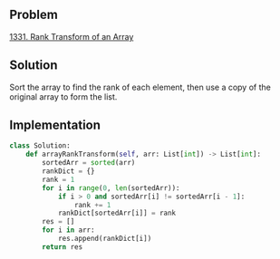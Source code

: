 ## Problem
[1331. Rank Transform of an Array](https://leetcode.com/problems/rank-transform-of-an-array/)

## Solution
Sort the array to find the rank of each element, then use a copy of the original array to form the list.

## Implementation
```python
class Solution:
    def arrayRankTransform(self, arr: List[int]) -> List[int]:
        sortedArr = sorted(arr)
        rankDict = {}
        rank = 1
        for i in range(0, len(sortedArr)):
            if i > 0 and sortedArr[i] != sortedArr[i - 1]:
                rank += 1
            rankDict[sortedArr[i]] = rank
        res = []
        for i in arr:
            res.append(rankDict[i])
        return res
```
